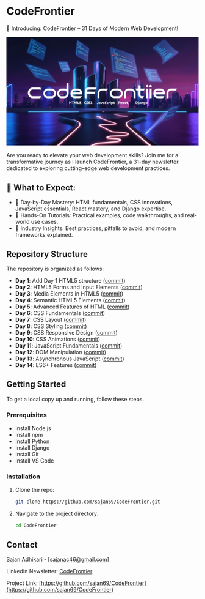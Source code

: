 
# CodeFrontier

🎉 Introducing: CodeFrontier – 31 Days of Modern Web Development! 

![CodeFrontier Cover](cover.jpg)

Are you ready to elevate your web development skills? Join me for a transformative journey as I launch CodeFrontier, a 31-day newsletter dedicated to exploring cutting-edge web development practices.

## 📅 What to Expect:

- 🚀 Day-by-Day Mastery: HTML fundamentals, CSS innovations, JavaScript essentials, React mastery, and Django expertise.
- 📖 Hands-On Tutorials: Practical examples, code walkthroughs, and real-world use cases.
- 🌟 Industry Insights: Best practices, pitfalls to avoid, and modern frameworks explained.

## Repository Structure

The repository is organized as follows:
- **Day 1**: Add Day 1 HTML5 structure ([commit](https://github.com/sajan69/CodeFrontier/commit/0abe5076f658290a33b2fe71dda5d7ea67c3743e))
- **Day 2**: HTML5 Forms and Input Elements ([commit](https://github.com/sajan69/CodeFrontier/commit/445e6e3ebec10b1457dbbd918178b2d444d23486))
- **Day 3**: Media Elements in HTML5 ([commit](https://github.com/sajan69/CodeFrontier/commit/64fe5333abbe341b1b774c010106881f192f0c87))
- **Day 4**: Semantic HTML5 Elements ([commit](https://github.com/sajan69/CodeFrontier/commit/528ce8f87ea4dffdded6c606f9b7acf0ac345d3e))
- **Day 5**: Advanced Features of HTML ([commit](https://github.com/sajan69/CodeFrontier/commit/f182305d78ace641d825f98dc2ff1917dc5f86d0))
- **Day 6**: CSS Fundamentals ([commit](https://github.com/sajan69/CodeFrontier/commit/48aa50fd9b2d10cd8c5695c2db99d5dc9aae6edc))
- **Day 7**: CSS Layout ([commit](https://github.com/sajan69/CodeFrontier/commit/c26a37c8df7a5708ba8dfc937441fec9e1fef9a1))
- **Day 8**: CSS Styling ([commit](https://github.com/sajan69/CodeFrontier/commit/68c15b0f229cd40ee87b0c5d5e0d8d4f29794d43))
- **Day 9**: CSS Responsive Design ([commit](https://github.com/sajan69/CodeFrontier/commit/c990fe96f55f1398f184f48b15ba240e3bfeb68f))
- **Day 10**: CSS Animations ([commit](https://github.com/sajan69/CodeFrontier/commit/5788fe674ae1bd208d03f9de381dd2b38628f365))
- **Day 11**: JavaScript Fundamentals ([commit](https://github.com/sajan69/CodeFrontier/commit/089c7a9a501b6bae03a45691ba720666b07f242f))
- **Day 12**: DOM Manipulation ([commit](https://github.com/sajan69/CodeFrontier/commit/a606aff1fba0fec58c8634cb353d4904abbb5ff5))
- **Day 13**: Asynchronous JavaScript ([commit](https://github.com/sajan69/CodeFrontier/commit/4495db81f2260d91ab92041b881065c2b05f73f6))
- **Day 14**: ES6+ Features ([commit](https://github.com/sajan69/CodeFrontier/commit/36747edf5a2c997383977271c1c05ec5d3153694))

## Getting Started

To get a local copy up and running, follow these steps.

### Prerequisites
- Install Node.js
- Install npm
- Install Python
- Install Django
- Install Git
- Install VS Code


### Installation
1. Clone the repo:
   ```sh
   git clone https://github.com/sajan69/CodeFrontier.git
   ```
2. Navigate to the project directory:
   ```sh
   cd CodeFrontier
   ```

## Contact

Sajan Adhikari - [sajanac46@gmail.com]

LinkedIn Newsletter: [CodeFrontier](https://www.linkedin.com/newsletters/codefrontier-7280227817785544704/)

Project Link: [https://github.com/sajan69/CodeFrontier](https://github.com/sajan69/CodeFrontier)
